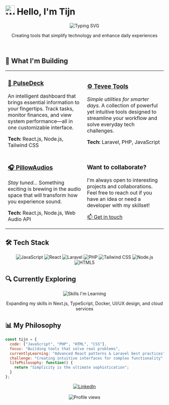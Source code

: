 # <img src="https://raw.githubusercontent.com/Tarikul-Islam-Anik/Animated-Fluent-Emojis/master/Emojis/Hand%20gestures/Waving%20Hand.png" alt="Waving Hand" width="30" height="30" /> Hello, I'm Tijn

<div align="center">
  <img src="https://readme-typing-svg.herokuapp.com?font=Fira+Code&size=24&duration=3000&pause=1000&color=2E9AFF&center=true&vCenter=true&width=435&lines=Frontend+Developer;Laravel+Enthusiast;React.js+Specialist" alt="Typing SVG" />
  <p>Creating tools that simplify technology and enhance daily experiences</p>
</div>

<br/>

## 💼 What I'm Building

<table>
  <tr>
    <td width="50%">
      <h3><a href="https://github.com/tijn/pulsedeck">🚀 PulseDeck</a></h3>
      <p>An intelligent dashboard that brings essential information to your fingertips. Track tasks, monitor finances, and view system performance—all in one customizable interface.</p>
      <p><strong>Tech:</strong> React.js, Node.js, Tailwind CSS</p>
    </td>
    <td width="50%">
      <h3><a href="https://github.com/tijn/tevee-tools">⚙️ Tevee Tools</a></h3>
      <p><em>Simple utilities for smarter days.</em> A collection of powerful yet intuitive tools designed to streamline your workflow and solve everyday tech challenges.</p>
      <p><strong>Tech:</strong> Laravel, PHP, JavaScript</p>
    </td>
  </tr>
  <tr>
    <td width="50%">
      <h3><a href="https://github.com/tijn/pillowaudios">🎧 PillowAudios</a></h3>
      <p><em>Stay tuned...</em> Something exciting is brewing in the audio space that will transform how you experience sound.</p>
      <p><strong>Tech:</strong> React.js, Node.js, Web Audio API</p>
    </td>
    <td width="50%">
      <h3>Want to collaborate?</h3>
      <p>I'm always open to interesting projects and collaborations. Feel free to reach out if you have an idea or need a developer with my skillset!</p>
      <p><a href="mailto:your-email@example.com">📫 Get in touch</a></p>
    </td>
  </tr>
</table>

## 🛠️ Tech Stack

<div align="center">
  
  ![JavaScript](https://img.shields.io/badge/JavaScript-F7DF1E?style=for-the-badge&logo=javascript&logoColor=black)
  ![React](https://img.shields.io/badge/React-61DAFB?style=for-the-badge&logo=react&logoColor=black)
  ![Laravel](https://img.shields.io/badge/Laravel-FF2D20?style=for-the-badge&logo=laravel&logoColor=white)
  ![PHP](https://img.shields.io/badge/PHP-777BB4?style=for-the-badge&logo=php&logoColor=white)
  ![Tailwind CSS](https://img.shields.io/badge/Tailwind-38B2AC?style=for-the-badge&logo=tailwind-css&logoColor=white)
  ![Node.js](https://img.shields.io/badge/Node.js-43853D?style=for-the-badge&logo=node.js&logoColor=white)
  ![HTML5](https://img.shields.io/badge/HTML5-E34F26?style=for-the-badge&logo=html5&logoColor=white)
  
</div>

## 🔍 Currently Exploring

<div align="center">
  <img src="https://skillicons.dev/icons?i=nextjs,typescript,docker,figma,aws" alt="Skills I'm Learning" />
  <p>Expanding my skills in Next.js, TypeScript, Docker, UI/UX design, and cloud services</p>
</div>

## 📊 My Philosophy

```javascript
const tijn = {
  code: ["JavaScript", "PHP", "HTML", "CSS"],
  focus: "Building tools that solve real problems",
  currentlyLearning: "Advanced React patterns & Laravel best practices",
  challenge: "Creating intuitive interfaces for complex functionality",
  lifePhilosophy: function() {
    return "Simplicity is the ultimate sophistication";
  }
};
```

<div align="center">
  <a href="https://www.linkedin.com/in/tijn-verbeek-38ba90336">
    <img src="https://img.shields.io/badge/LinkedIn-0077B5?style=for-the-badge&logo=linkedin&logoColor=white" alt="LinkedIn" />
  </a>
</div>

<br/>

<div align="center">
  <img src="https://komarev.com/ghpvc/?tijnverbeek2004&label=Profile%20views&color=0e75b6&style=flat" alt="Profile views" />
</div>
